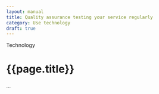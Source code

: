 ```yaml
---
layout: manual
title: Quality assurance testing your service regularly
category: Use technology
draft: true
---
```


Technology

# {{page.title}}

...